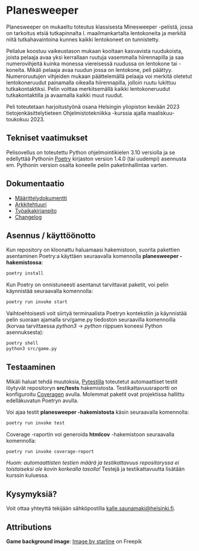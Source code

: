 # Planesweeper

Planesweeper on mukaeltu toteutus klassisesta Minesweeper -pelistä, jossa on tarkoitus etsiä tutkapinnalta l. maailmankartalta lentokoneita ja merkitä niitä tutkahavaintoina kunnes kaikki lentokoneet on tunnistetty. 

Pelialue koostuu vaikeustason mukaan kooltaan kasvavista ruudukoista, joista pelaaja avaa yksi kerrallaan ruutuja vasemmalla hiirennapilla ja saa numerovihjeitä kuinka monessa viereisessä ruudussa on lentokone tai -koneita. Mikäli pelaaja avaa ruudun jossa on lentokone, peli päättyy. Numeroruutujen vihjeiden mukaan päättelemällä  pelaaja voi merkitä oletetut lentokoneruudut painamalla oikealla hiirennapilla, jolloin ruutu lukittuu tutkakontaktiksi. Pelin voittaa merkitsemällä kaikki lentokoneruudut tutkakontaktilla ja avaamalla kaikki muut ruudut.

Peli toteutetaan harjoitustyönä osana Helsingin yliopiston kevään 2023 tietojenkäsittelytieteen Ohjelmistotekniikka -kurssia ajalla maaliskuu-toukokuu 2023.


## Tekniset vaatimukset

Pelisovellus on toteutettu Python ohjelmointikielen 3.10 versiolla ja se edellyttää Pythonin [Poetry](https://python-poetry.org/) kirjaston version 1.4.0 (tai uudempi) asennusta em. Pythonin version osalta koneelle pelin paketinhallintaa varten. 


## Dokumentaatio

- [Määrittelydokumentti](https://github.com/ksaunamaki/ot-harjoitustyo/blob/master/planesweeper/dokumentaatio/vaatimusmaarittely.md)
- [Arkkitehtuuri](https://github.com/ksaunamaki/ot-harjoitustyo/blob/master/planesweeper/dokumentaatio/arkkitehtuuri.md)
- [Työaikakirjanpito](https://github.com/ksaunamaki/ot-harjoitustyo/blob/master/planesweeper/dokumentaatio/tuntikirjanpito.md)
- [Changelog](https://github.com/ksaunamaki/ot-harjoitustyo/blob/master/planesweeper/dokumentaatio/changelog.md)

## Asennus / käyttöönotto

Kun repository on kloonattu haluamaasi hakemistoon, suorita pakettien asentaminen Poetry:a käyttäen seuraavalla komennolla **planesweeper -hakemistossa**:

```bash
poetry install
```

Kun Poetry on onnistuneesti asentanut tarvittavat paketit, voi pelin käynnistää seuraavalla komennolla:

```bash
poetry run invoke start
```

Vaihtoehtoisesti voit siirtyä terminaalista Poetryn kontekstiin ja käynnistää pelin suoraan ajamalla srv/game.py tiedoston seuraavilla komennoilla (korvaa tarvittaessa *python3* -> *python* riippuen koneesi Python asennuksesta):

```bash
poetry shell
python3 src/game.py
```

## Testaaminen

Mikäli haluat tehdä muutoksia, [Pytestilla](https://docs.pytest.org/) toteutetut automaattiset testit löytyvät repositoryn **src/tests** hakemistosta. Testikattavuusraportti on konfiguroitu [Coveragen](https://coverage.readthedocs.io) avulla. Molemmat paketit ovat projektissa hallittu edelläkuvatun Poetryn avulla.

Voi ajaa testit **planesweeper -hakemistosta** käsin seuraavalla komennolla:

```bash
poetry run invoke test
```

Coverage -raportin voi generoida **htmlcov** -hakemistoon seuraavalla komennolla:

```bash
poetry run invoke coverage-report
```

*Huom: automaattisten testien määrä ja testikattavuus repositoryssa ei toistaiseksi ole kovin korkealla tasolla!* Testejä ja testikattavuutta lisätään kurssin kuluessa.

## Kysymyksiä?

Voit ottaa yhteyttä tekijään sähköpostilla [kalle.saunamaki@helsinki.fi](mailto:kalle.saunamaki@helsinki.fi).

## Attributions

**Game background image**: [Image by starline](https://www.freepik.com/free-vector/minimal-world-map-isolated-white-background-with-shadow_37148820.htm) on Freepik
